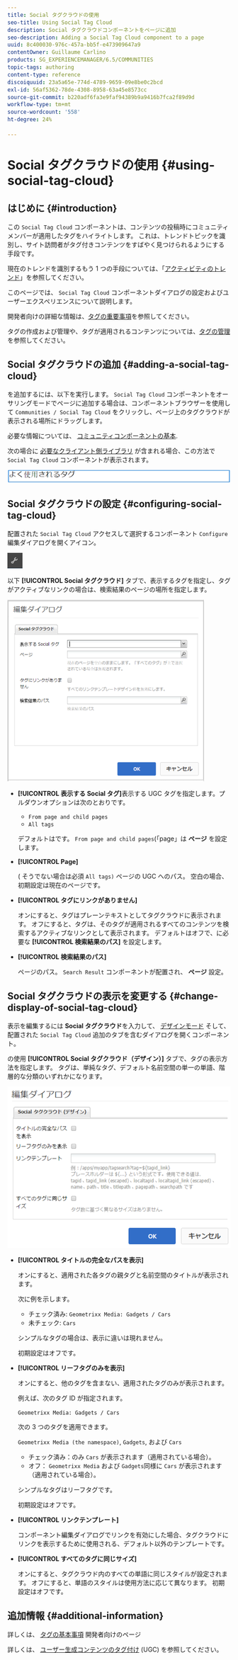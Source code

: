 ```yaml
---
title: Social タグクラウドの使用
seo-title: Using Social Tag Cloud
description: Social タグクラウドコンポーネントをページに追加
seo-description: Adding a Social Tag Cloud component to a page
uuid: 8c400030-976c-457a-bb5f-e473909647a9
contentOwner: Guillaume Carlino
products: SG_EXPERIENCEMANAGER/6.5/COMMUNITIES
topic-tags: authoring
content-type: reference
discoiquuid: 23a5a65e-774d-4789-9659-09e8be0c2bcd
exl-id: 56af5362-78de-4308-8958-63a45e8573cc
source-git-commit: b220adf6fa3e9faf94389b9a9416b7fca2f89d9d
workflow-type: tm+mt
source-wordcount: '558'
ht-degree: 24%

---
```


# Social タグクラウドの使用 {#using-social-tag-cloud}

## はじめに {#introduction}

この `Social Tag Cloud` コンポーネントは、コンテンツの投稿時にコミュニティメンバーが適用したタグをハイライトします。 これは、トレンドトピックを識別し、サイト訪問者がタグ付きコンテンツをすばやく見つけられるようにする手段です。

現在のトレンドを識別するもう 1 つの手段については、「[アクティビティのトレンド](trends.md)」を参照してください。

このページでは、 `Social Tag Cloud` コンポーネントダイアログの設定およびユーザーエクスペリエンスについて説明します。

開発者向けの詳細な情報は、[タグの重要事項](tag.md)を参照してください。

タグの作成および管理や、タグが適用されるコンテンツについては、[タグの管理](../../help/sites-administering/tags.md)を参照してください。

## Social タグクラウドの追加 {#adding-a-social-tag-cloud}

を追加するには、以下を実行します。 `Social Tag Cloud` コンポーネントをオーサリングモードでページに追加する場合は、コンポーネントブラウザーを使用して `Communities / Social Tag Cloud` をクリックし、ページ上のタグクラウドが表示される場所にドラッグします。

必要な情報については、 [コミュニティコンポーネントの基本](basics.md).

次の場合に [必要なクライアント側ライブラリ](tag.md#essentials-for-client-side) が含まれる場合、この方法で `Social Tag Cloud` コンポーネントが表示されます。

![social-tag](assets/social-tag.png)

## Social タグクラウドの設定 {#configuring-social-tag-cloud}

配置された `Social Tag Cloud` アクセスして選択するコンポーネント `Configure` 編集ダイアログを開くアイコン。

![設定](assets/configure-new.png)

以下 **[!UICONTROL Social タグクラウド]** タブで、表示するタグを指定し、タグがアクティブなリンクの場合は、検索結果のページの場所を指定します。

![social-tag-cloud](assets/social-tag-cloud.png)

* **[!UICONTROL 表示する Social タグ]**&#x200B;表示する UGC タグを指定します。プルダウンオプションは次のとおりです。

   * `From page and child pages`
   * `All tags`

   デフォルトはです。 `From page and child pages`(「page」は **ページ** を設定します。

* **[!UICONTROL Page]**

   ( そうでない場合は必須 `All tags)` ページの UGC へのパス。 空白の場合、初期設定は現在のページです。

* **[!UICONTROL タグにリンクがありません]**

   オンにすると、タグはプレーンテキストとしてタグクラウドに表示されます。 オフにすると、タグは、そのタグが適用されるすべてのコンテンツを検索するアクティブなリンクとして表示されます。 デフォルトはオフで、に必要な **[!UICONTROL 検索結果のパス]** を設定します。

* **[!UICONTROL 検索結果のパス]**

   ページのパス。 `Search Result` コンポーネントが配置され、 **ページ** 設定。

## Social タグクラウドの表示を変更する {#change-display-of-social-tag-cloud}

表示を編集するには **Social タグクラウド**&#x200B;を入力して、 [デザインモード](../../help/sites-authoring/default-components-designmode.md) そして、配置された `Social Tag Cloud` 追加のタブを含むダイアログを開くコンポーネント。

の使用 **[!UICONTROL Social タグクラウド（デザイン）]** タブで、タグの表示方法を指定します。 タグは、単純なタグ、デフォルト名前空間の単一の単語、階層的な分類のいずれかになります。

![social-tag-cloud-design](assets/social-tag-cloud-design.png)

* **[!UICONTROL タイトルの完全なパスを表示]**

   オンにすると、適用された各タグの親タグと名前空間のタイトルが表示されます。

   次に例を示します。

   * チェック済み: `Geometrixx Media: Gadgets / Cars`
   * 未チェック: `Cars`

   シンプルなタグの場合は、表示に違いは現れません。

   初期設定はオフです。

* **[!UICONTROL リーフタグのみを表示]**

   オンにすると、他のタグを含まない、適用されたタグのみが表示されます。

   例えば、次のタグ ID が指定されます。

   `Geometrixx Media: Gadgets / Cars`

   次の 3 つのタグを適用できます。

   `Geometrixx Media (the namespace)`, `Gadgets`, および `Cars`

   * チェック済み：のみ `Cars` が表示されます（適用されている場合）。
   * オフ： `Geometrixx Media` および `Gadgets`同様に `Cars` が表示されます（適用されている場合）。

   シンプルなタグはリーフタグです。

   初期設定はオフです。

* **[!UICONTROL リンクテンプレート]**

   コンポーネント編集ダイアログでリンクを有効にした場合、タグクラウドにリンクを表示するために使用される、デフォルト以外のテンプレートです。

* **[!UICONTROL すべてのタグに同じサイズ]**

   オンにすると、タグクラウド内のすべての単語に同じスタイルが設定されます。 オフにすると、単語のスタイルは使用方法に応じて異なります。 初期設定はオフです。

## 追加情報 {#additional-information}

詳しくは、 [タグの基本事項](tag.md) 開発者向けのページ

詳しくは、 [ユーザー生成コンテンツのタグ付け](tag-ugc.md) (UGC) を参照してください。

